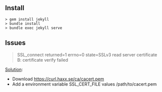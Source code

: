 ## Install

    > gem install jekyll
    > bundle install
    > bundle exec jekyll serve

## Issues

> SSL_connect returned=1 errno=0 state=SSLv3 read server certificate B: certificate verify failed

[Solution](https://github.com/jekyll/jekyll/issues/3985#issuecomment-294266874):

* Download <https://curl.haxx.se/ca/cacert.pem>
* Add a environment variable SSL_CERT_FILE values /path/to/cacert.pem
